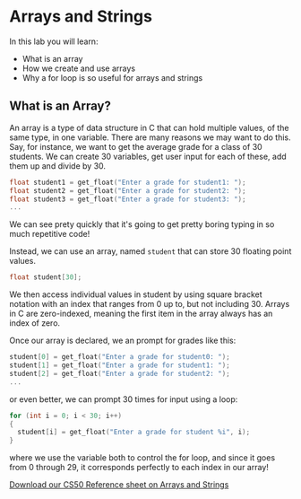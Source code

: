 # Arrays and Strings

In this lab you will learn:

- What is an array
- How we create and use arrays
- Why a for loop is so useful for arrays and strings

## What is an Array?

An array is a type of data structure in C that can hold multiple values, of the same type, in one variable. There are many reasons we may want to do this. Say, for instance, we want to get the average grade for a class of 30 students. We can create 30 variables, get user input for each of these, add them up and divide by 30. 

```c
float student1 = get_float("Enter a grade for student1: ");
float student2 = get_float("Enter a grade for student2: ");
float student3 = get_float("Enter a grade for student3: ");
...
```

We can see prety quickly that it's going to get pretty boring typing in so much repetitive code!

Instead, we can use an array, named `student` that can store 30 floating point values.

```c
float student[30];
```

We then access individual values in student by using square bracket notation with an index that ranges from 0 up to, but not including 30. Arrays in C are zero-indexed, meaning the first item in the array always has an index of zero.

Once our array is declared, we an prompt for grades like this:
```c
student[0] = get_float("Enter a grade for student0: ");
student[1] = get_float("Enter a grade for student1: ");
student[2] = get_float("Enter a grade for student2: ");
...
```

or even better, we can prompt 30 times for input using a loop:

```c
for (int i = 0; i < 30; i++)
{
  student[i] = get_float("Enter a grade for student %i", i);
}
```

where we use the variable both to control the for loop, and since it goes from 0 through 29, it corresponds perfectly to each index in our array!


[Download our CS50 Reference sheet on Arrays and Strings](https://ap.cs50.school/assets/pdfs/unit2/arrays_and_strings.pdf)
